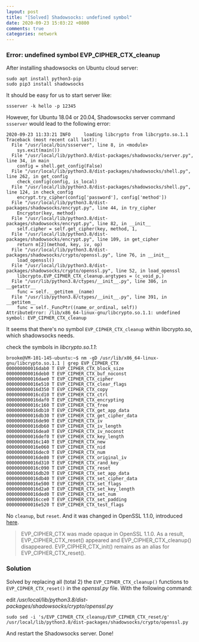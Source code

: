 ```yaml
---
layout: post
title: "[Solved] Shadowsocks: undefined symbol"
date: 2020-09-23 15:03:22 +0800
comments: true
categories: network
---
```


### Error: undefined symbol EVP_CIPHER_CTX_cleanup

After installing shadowsocks on Ubuntu cloud server:

```
sudo apt install python3-pip
sudo pip3 install shadowsocks
```

It should be easy for us to start server like:

```
ssserver -k hello -p 12345
```

However, for Ubuntu 18.04 or 20.04, Shadowsocks server command `ssserver` would lead to the following error:

```
2020-09-23 11:33:21 INFO     loading libcrypto from libcrypto.so.1.1
Traceback (most recent call last):
  File "/usr/local/bin/ssserver", line 8, in <module>
    sys.exit(main())
  File "/usr/local/lib/python3.8/dist-packages/shadowsocks/server.py", line 34, in main
    config = shell.get_config(False)
  File "/usr/local/lib/python3.8/dist-packages/shadowsocks/shell.py", line 262, in get_config
    check_config(config, is_local)
  File "/usr/local/lib/python3.8/dist-packages/shadowsocks/shell.py", line 124, in check_config
    encrypt.try_cipher(config['password'], config['method'])
  File "/usr/local/lib/python3.8/dist-packages/shadowsocks/encrypt.py", line 44, in try_cipher
    Encryptor(key, method)
  File "/usr/local/lib/python3.8/dist-packages/shadowsocks/encrypt.py", line 82, in __init__
    self.cipher = self.get_cipher(key, method, 1,
  File "/usr/local/lib/python3.8/dist-packages/shadowsocks/encrypt.py", line 109, in get_cipher
    return m[2](method, key, iv, op)
  File "/usr/local/lib/python3.8/dist-packages/shadowsocks/crypto/openssl.py", line 76, in __init__
    load_openssl()
  File "/usr/local/lib/python3.8/dist-packages/shadowsocks/crypto/openssl.py", line 52, in load_openssl
    libcrypto.EVP_CIPHER_CTX_cleanup.argtypes = (c_void_p,)
  File "/usr/lib/python3.8/ctypes/__init__.py", line 386, in __getattr__
    func = self.__getitem__(name)
  File "/usr/lib/python3.8/ctypes/__init__.py", line 391, in __getitem__
    func = self._FuncPtr((name_or_ordinal, self))
AttributeError: /lib/x86_64-linux-gnu/libcrypto.so.1.1: undefined symbol: EVP_CIPHER_CTX_cleanup
```

It seems that there's no symbol `EVP_CIPHER_CTX_cleanup` within libcrypto.so, which shadowsocks needs.


check the symbols in _libcrypto.so.1.1_:

```
brooke@VM-101-145-ubuntu:~$ nm -gD /usr/lib/x86_64-linux-gnu/libcrypto.so.1.1 | grep EVP_CIPHER_CTX
000000000016dab0 T EVP_CIPHER_CTX_block_size
000000000016deb0 T EVP_CIPHER_CTX_buf_noconst
000000000016dae0 T EVP_CIPHER_CTX_cipher
000000000016e510 T EVP_CIPHER_CTX_clear_flags
000000000016d350 T EVP_CIPHER_CTX_copy
000000000016cd10 T EVP_CIPHER_CTX_ctrl
000000000016daf0 T EVP_CIPHER_CTX_encrypting
000000000016c160 T EVP_CIPHER_CTX_free
000000000016db10 T EVP_CIPHER_CTX_get_app_data
000000000016db30 T EVP_CIPHER_CTX_get_cipher_data
000000000016de90 T EVP_CIPHER_CTX_iv
000000000016db60 T EVP_CIPHER_CTX_iv_length
000000000016dea0 T EVP_CIPHER_CTX_iv_noconst
000000000016def0 T EVP_CIPHER_CTX_key_length
000000000016c140 T EVP_CIPHER_CTX_new
000000000016e060 T EVP_CIPHER_CTX_nid
000000000016dec0 T EVP_CIPHER_CTX_num
000000000016de80 T EVP_CIPHER_CTX_original_iv
000000000016d310 T EVP_CIPHER_CTX_rand_key
000000000016c090 T EVP_CIPHER_CTX_reset
000000000016db20 T EVP_CIPHER_CTX_set_app_data
000000000016db40 T EVP_CIPHER_CTX_set_cipher_data
000000000016e500 T EVP_CIPHER_CTX_set_flags
000000000016d2a0 T EVP_CIPHER_CTX_set_key_length
000000000016ded0 T EVP_CIPHER_CTX_set_num
000000000016cce0 T EVP_CIPHER_CTX_set_padding
000000000016e520 T EVP_CIPHER_CTX_test_flags
```

No `cleanup`, but `reset`. And it was changed in OpenSSL 1.1.0, introduced [here](https://www.openssl.org/docs/man1.1.0/man3/EVP_CIPHER_CTX_reset.html).

> EVP_CIPHER_CTX was made opaque in OpenSSL 1.1.0. As a result, EVP_CIPHER_CTX_reset() appeared and EVP_CIPHER_CTX_cleanup() disappeared. EVP_CIPHER_CTX_init() remains as an alias for EVP_CIPHER_CTX_reset(). 

### Solution
Solved by replacing all (total 2) the `EVP_CIPHER_CTX_cleanup()` functions to `EVP_CIPHER_CTX_reset()` in the _openssl.py_ file. With the following command:

edit _/usr/local/lib/python3.8/dist-packages/shadowsocks/crypto/openssl.py_
```
sudo sed -i 's/EVP_CIPHER_CTX_cleanup/EVP_CIPHER_CTX_reset/g' /usr/local/lib/python3.8/dist-packages/shadowsocks/crypto/openssl.py
```

And restart the Shadowsocks server. Done!

